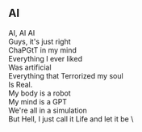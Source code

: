 ## AI

AI, AI AI \
Guys, it's just right \
ChaPGtT in my mind \
Everything I ever liked \
Was artificial \
Everything that Terrorized my soul \
Is Real. \
My body is a robot \
My mind is a GPT \
We're all in a simulation \
But Hell, I just call it Life and let it be \
